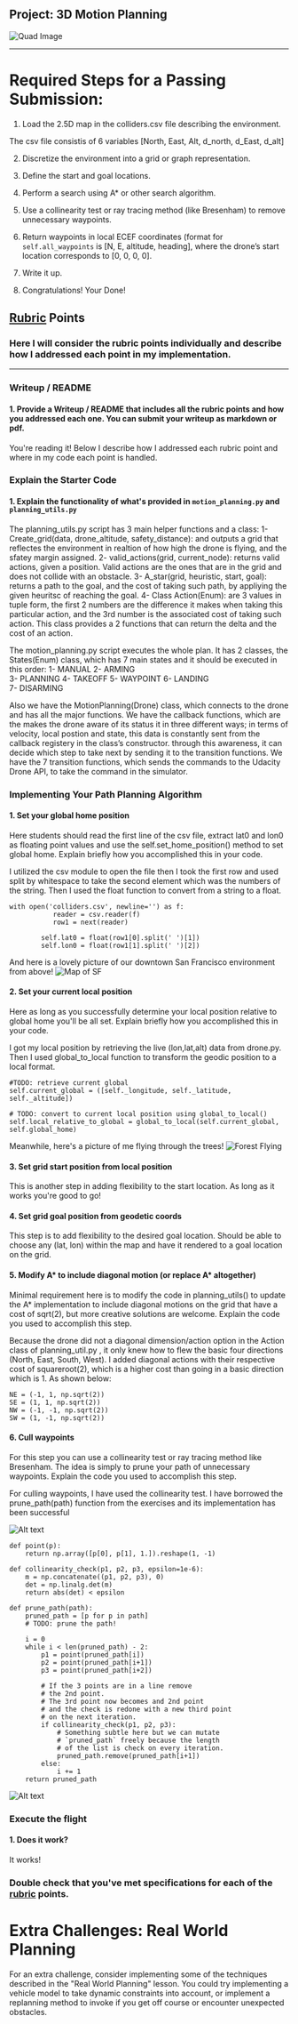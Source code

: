 ﻿## Project: 3D Motion Planning
![Quad Image](./misc/enroute.png)

---


# Required Steps for a Passing Submission:
1. Load the 2.5D map in the colliders.csv file describing the environment.

The csv file consistis of 6 variables [North, East, Alt, d_north, d_East, d_alt] 

2. Discretize the environment into a grid or graph representation.


3. Define the start and goal locations.

4. Perform a search using A* or other search algorithm.
5. Use a collinearity test or ray tracing method (like Bresenham) to remove unnecessary waypoints.
6. Return waypoints in local ECEF coordinates (format for `self.all_waypoints` is [N, E, altitude, heading], where the drone’s start location corresponds to [0, 0, 0, 0].
7. Write it up.
8. Congratulations!  Your Done!

## [Rubric](https://review.udacity.com/#!/rubrics/1534/view) Points
### Here I will consider the rubric points individually and describe how I addressed each point in my implementation.  

---
### Writeup / README

#### 1. Provide a Writeup / README that includes all the rubric points and how you addressed each one.  You can submit your writeup as markdown or pdf.  

You're reading it! Below I describe how I addressed each rubric point and where in my code each point is handled.

### Explain the Starter Code

#### 1. Explain the functionality of what's provided in `motion_planning.py` and `planning_utils.py`


The planning_utils.py script has 3 main helper functions and a class:
1-	Create_grid(data, drone_altitude, safety_distance): and outputs a grid that reflectes the environment in realtion of how high the drone is flying, and the sfatey margin assigned. 
2-	valid_actions(grid, current_node): returns valid actions, given a position. Valid actions are the ones that are in the grid and does not collide with an obstacle.
3-	A_star(grid, heuristic, start, goal): returns a path to the goal, and the cost of taking such path, by appliying the given heuritsc of reaching the goal.
4-	Class Action(Enum): are 3 values in tuple form, the first 2 numbers are the difference it makes when taking this particular action, and the 3rd number is the associated cost of taking such action. This class provides a 2 functions that can return the delta and the cost of an action.

The motion_planning.py script executes the whole plan. It has 2 classes, the States(Enum) class, which has 7 main states and it should be executed in this order:
1-	MANUAL 
2-	ARMING  
3-	PLANNING
4-	TAKEOFF 
5-	WAYPOINT 
6-	LANDING  
7-	DISARMING

Also we have the MotionPlanning(Drone) class, which connects to the drone and has all the major functions. We have the callback functions, which are the makes the drone aware of its status it in three different ways; in terms of velocity, local postion and state, this data is constantly sent from the callback registery in the class’s constructor. through this awareness, it can decide which step to take next by sending it to the transition functions. We have the 7 transition functions, which sends the commands to the Udacity Drone API, to take the command in the simulator. 

  





### Implementing Your Path Planning Algorithm

#### 1. Set your global home position
Here students should read the first line of the csv file, extract lat0 and lon0 as floating point values and use the self.set_home_position() method to set global home. Explain briefly how you accomplished this in your code.

I utilized the csv module to open the file then I took the first row and used split by whitespace to take the second element which was the numbers of the string. Then I used the float function to convert from a string to a float. 

```
with open('colliders.csv', newline='') as f:
           reader = csv.reader(f)
           row1 = next(reader)
         
        self.lat0 = float(row1[0].split(' ')[1])
        self.lon0 = float(row1[1].split(' ')[2])
```



And here is a lovely picture of our downtown San Francisco environment from above!
![Map of SF](./misc/map.png)

#### 2. Set your current local position
Here as long as you successfully determine your local position relative to global home you'll be all set. Explain briefly how you accomplished this in your code.

I got my local position by retrieving the live (lon,lat,alt) data from drone.py. Then I used global_to_local function to transform the geodic position to a local format.

```
#TODO: retrieve current global
self.current_global = ([self._longitude, self._latitude, self._altitude])

# TODO: convert to current local position using global_to_local()
self.local_relative_to_global = global_to_local(self.current_global, self.global_home)
```






Meanwhile, here's a picture of me flying through the trees!
![Forest Flying](./misc/in_the_trees.png)

#### 3. Set grid start position from local position
This is another step in adding flexibility to the start location. As long as it works you're good to go!



#### 4. Set grid goal position from geodetic coords
This step is to add flexibility to the desired goal location. Should be able to choose any (lat, lon) within the map and have it rendered to a goal location on the grid.

#### 5. Modify A* to include diagonal motion (or replace A* altogether)
Minimal requirement here is to modify the code in planning_utils() to update the A* implementation to include diagonal motions on the grid that have a cost of sqrt(2), but more creative solutions are welcome. Explain the code you used to accomplish this step.


Because the drone did not a diagonal dimension/action option in the Action class of planning_util.py , it only knew how to flew the basic four directions (North, East, South, West). I added diagonal actions with their respective cost of squareroot(2), which is a higher cost than going in a basic direction which is 1.  As shown below:

```
NE = (-1, 1, np.sqrt(2))
SE = (1, 1, np.sqrt(2))
NW = (-1, -1, np.sqrt(2))
SW = (1, -1, np.sqrt(2))
```



#### 6. Cull waypoints 
For this step you can use a collinearity test or ray tracing method like Bresenham. The idea is simply to prune your path of unnecessary waypoints. Explain the code you used to accomplish this step.

For culling waypoints, I have used the collinearity test.
I have borrowed the prune_path(path) function from the exercises and its implementation has been successful


![Alt text](./misc/without_pruning.PNG "before pruning")



```
def point(p):
    return np.array([p[0], p[1], 1.]).reshape(1, -1)

def collinearity_check(p1, p2, p3, epsilon=1e-6):   
    m = np.concatenate((p1, p2, p3), 0)
    det = np.linalg.det(m)
    return abs(det) < epsilon

def prune_path(path):
    pruned_path = [p for p in path]
    # TODO: prune the path!
    
    i = 0
    while i < len(pruned_path) - 2:
        p1 = point(pruned_path[i])
        p2 = point(pruned_path[i+1])
        p3 = point(pruned_path[i+2])
        
        # If the 3 points are in a line remove
        # the 2nd point.
        # The 3rd point now becomes and 2nd point
        # and the check is redone with a new third point
        # on the next iteration.
        if collinearity_check(p1, p2, p3):
            # Something subtle here but we can mutate
            # `pruned_path` freely because the length
            # of the list is check on every iteration.
            pruned_path.remove(pruned_path[i+1])
        else:
            i += 1
    return pruned_path

```


![Alt text](./misc/after_pruning.PNG "after pruning")


### Execute the flight
#### 1. Does it work?
It works!

### Double check that you've met specifications for each of the [rubric](https://review.udacity.com/#!/rubrics/1534/view) points.
  
# Extra Challenges: Real World Planning

For an extra challenge, consider implementing some of the techniques described in the "Real World Planning" lesson. You could try implementing a vehicle model to take dynamic constraints into account, or implement a replanning method to invoke if you get off course or encounter unexpected obstacles.




